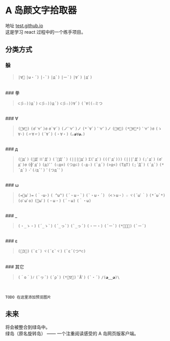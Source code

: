 # A 岛颜文字拾取器

地址 [test.github.io](https://github.com/facebook/create-react-app)<br>
这是学习 react 过程中的一个练手项目。

## 分类方式



### 躲

>``|∀ﾟ``
``|ω・´)``
``|-`)``
``|д`)``
``|ー`)``
``|∀`)``
``|дﾟ)``
<br>
### 拳<br>

>``⊂彡☆))д`)``
``⊂彡☆))д´)``
``⊂彡☆))∀`)``
``(´∀((☆ミつ``
<br>
### ∀<br>

>``(ﾟ∀。)``
``(σﾟ∀ﾟ)σ``
``σ`∀´)``
``(ノﾟ∀ﾟ)ノ``
``(*´∀`)``
``ﾟ∀ﾟ)ノ``
``(ﾟ∀ﾟ)``
``(*ﾟ∀ﾟ*)``
``ﾟ∀ﾟ)σ``
``(ゝ∀･)``
``(〃∀〃)``
``(´∀`)``
``(・∀・)``
``(｡◕∀◕｡)``
<br>
### д<br>

>``(ﾟдﾟ)``
``(ﾟДﾟ≡ﾟДﾟ)``
``(´ﾟДﾟ`)``
``(|||ﾟдﾟ)``
``Σ(ﾟдﾟ)``
``(((ﾟдﾟ)))``
``(|||ﾟДﾟ)``
``(;ﾟдﾟ)``
``(σﾟдﾟ)σ``
``(╬ﾟдﾟ)``
``(д)ﾟﾟ``
``(☉д⊙)``
``(つд⊂)``
``(-д-)``
``(`д´)``
``(>д<)``
``(TдT)``
``(;´Д`)``
``(´д`)``
``(*´д`)``
``･ﾟ(ﾉд`ﾟ)``
``ﾟ(つд`ﾟ)``
<br>
### ω<br>

>``(=ﾟωﾟ)=``
``(｀･ω･)``
``( ^ω^)``
``(´・ω・`)``
``(`・ω・´)``
``（<ゝω・）☆``
``ヾ(´ωﾟ｀)``
``(*´ω`*)``
``(oﾟωﾟo)``
``(ﾟωﾟ)``
``(・ω・)``
``(´・ω)``
``(｀・ω)``
<br>
### _<br>

>``(・_ゝ・)``
``(´_ゝ`)``
``(´_っ`)``
``(`_っ´)``
``(・ー・)``
``(´ー`)``
``(*ﾟーﾟ)``
``(`ー´)``
<br>
### ε <br>

>``(ﾟ3ﾟ)``
``(`ε´)``
``ヾ(´ε`ヾ)``
``(`ε´(つ*⊂)``
<br>
### 其它 <br>

>``(＾o＾)ﾉ``
``(`ヮ´)``
``(´ρ`)``
``(*ﾟ∇ﾟ)``
``ﾟÅﾟ)``
``(`・´)``
``/(◕‿‿◕)\``
<br>




`TODO 在这里添加预览图片`

## 未来

将会被整合到绿岛中。<br>
绿岛（原名旋转岛） —— 一个注重阅读感受的 A 岛网页版客户端。<br> 

